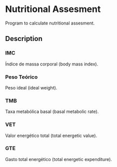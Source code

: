 # Nutritional Assesment

Program to calculate nutritional assesment.

## Description

### IMC
Índice de massa corporal (body mass index).

### Peso Teórico
Peso ideal (ideal weight).

### TMB
Taxa metabólica basal (basal metabolic rate).

### VET
Valor energético total (total energetic value).

### GTE
Gasto total energético (total energetic expenditure).
